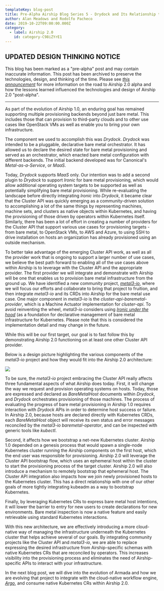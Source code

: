 ```yaml
---
templateKey: blog-post
title: Pre-Alpha Airship Blog Series 5 - Drydock and Its Relationship to Cluster API
author: Alan Meadows and Rodolfo Pacheco
date: 2019-10-22T09:00:00.000Z
category: 
  - label: Airship 2.0
    id: category-C98iZYrE1
---
```


## **UPDATED DESIGN THINKING NOTICE**

This blog has been marked as a "pre-alpha" post and may contain inaccurate information. This post has been archived to
preserve the technologies, design, and thinking of the time. Please see [*this announcement*](
https://www.airshipit.org/blog/pre-alpha-blog-announcement.html) for more information on the road to Airship 2.0 alpha
and how the lessons learned influenced the technologies and design of Airship 2.0 "post-alpha".

<hr>

As part of the evolution of Airship 1.0, an enduring goal has remained supporting multiple provisioning backends beyond just bare metal. This includes those that can provision to third-party clouds and to other use cases like OpenStack VMs as well as enable you to bring your own infrastructure.<!-- more -->

The component we used to accomplish this was *Drydock*. *Drydock* was intended to be a pluggable, declarative bare metal orchestrator. It has allowed us to declare the desired state for bare metal provisioning and served as an orchestrator, which enacted bare metal configuration with different backends. The initial backend developed was for Canonical's *Metal-as-a-Service*, or *MaaS*.

Today, *Drydock* supports *MaaS* only. Our intention was to add a second plugin to *Drydock* to support *Ironic* for bare metal provisioning, which would allow additional operating system targets to be supported as well as potentially simplifying bare metal provisioning. While re-evaluating the landscape before directly integrating *Ironic* into *Drydock*, it became clear that the Cluster API was quickly emerging as a community-driven solution to accomplishing a lot of the same things by representing machines, machine sets, and clusters as native objects within Kubernetes, and having the provisioning of those driven by operators within Kubernetes itself. Similarly, there has been a lot of effort in creating a number of providers for the Cluster API that support various use cases for provisioning targets - from bare metal, to OpenStack VMs, to AWS and Azure, to using SSH to drive installation on hosts an organization has already provisioned using an outside mechanism.

To better take advantage of the emerging Cluster API work, as well as all the provider work that is ongoing to support a larger number of use cases, we believe the best path forward to enabling all of the use cases above within Airship is to leverage with the Cluster API and the appropriate provider. The first provider we will integrate and demonstrate with Airship will be one that enables us to provision bare metal infrastructure from the ground up. We have identified a new community project, [*metal3-io*](https://github.com/metal3-io/metal3-docs), where we will focus our efforts and collaborate to bring that project to fruition, and then integrate *metal3-io* and its CRDs into Airship for the bare metal use case. One major component in *metal3-io* is the *cluster-api-baremetal-provider*, which is a Machine Actuator implementation for *cluster-api*. To avoid reinventing the wheel, *metal3-io* considers using [*Ironic under the hood*](https://github.com/metal3-io/metal3-docs/blob/master/design/use-ironic.md) (as a foundation for declarative management of bare metal infrastructure for Kubernetes. Please note that this is considered the implementation detail and may change in the future.

While this will be our first target, our goal is to fast follow this by demonstrating Airship 2.0 functioning on at least one other Cluster API provider.

Below is a design picture highlighting the various components of the *metal3-io* project and how they would fit into the Airship 2.0 architecture:

![](/img/airship-2-metal3-io-flow.png)
 
To be sure, the *metal3-io* project embracing the Cluster API really affects three fundamental aspects of what Airship does today. First, it will change the way we request and provision operating systems on hosts. Today, those are expressed and declared as *BareMetalHost* documents within *Drydock*, and *Drydock* orchestrates provisioning of those machines. The process of evaluating the progress of bare metal provisioning in Airship 1.0 requires interaction with *Drydock* APIs in order to determine host success or failure. In Airship 2.0, because hosts are declared directly with Kubernetes CRDs, each *BareMetalHost* object will receive its own status and error messages reconciled by the *metal3-io* *baremetal-operator*, and can be inspected with generic tools like *kubectl*.

Second, it affects how we bootstrap a net-new Kubernetes cluster. Airship 1.0 depended on a genesis process that would spawn a single-node Kubernetes cluster running the Airship components on the first host, which the end user was responsible for provisioning. Airship 2.0 will leverage the Cluster API bootstrap flow, which uses an ephemeral host within the cluster to start the provisioning process of the target cluster. Airship 2.0 will also introduce a mechanism to remotely bootstrap that ephemeral host. The Cluster API integration also impacts how we join newly provisioned hosts to the Kubernetes cluster. This has a direct relationship with one of our other goals of more tightly integrating kubeadm as a way to bootstrap Kubernetes.

Finally, by leveraging Kubernetes CRs to express bare metal host intentions, it will lower the barrier to entry for new users to create declarations for new environments. Bare metal inspection is now a native feature and easily retrievable using standard Kubernetes interactions.

With this new architecture, we are effectively introducing a more cloud-native way of managing the infrastructure underneath the Kubernetes cluster that helps achieve several of our goals. By integrating community projects like the Cluster API and *metal3-io*, we are able to replace expressing the desired infrastructure from Airship-specific schemas with native Kubernetes CRs that are reconciled by operators. This increases visibility into the provisioning process and eliminates the need of Airship-specific APIs to interact with your infrastructure. 

In the next blog post, we will dive into the evolution of Armada and how we are evolving that project to integrate with the cloud-native workflow engine, [*Argo*](https://github.com/argoproj/argo), and consume native Kubernetes CRs within Airship 2.0.
